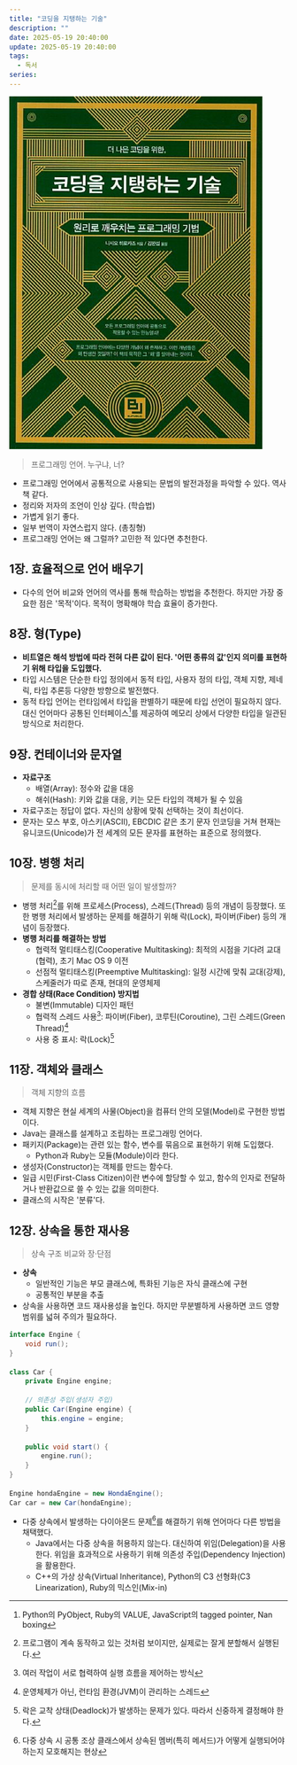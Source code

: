 ```yaml
---
title: "코딩을 지탱하는 기술"
description: ""
date: 2025-05-19 20:40:00
update: 2025-05-19 20:40:00
tags:
  - 독서
series: 
---
```


![『코딩을 지탱하는 기술』(니시오 히로카즈, 비제이퍼블릭, 2013)](9788994774480.jpg)

> 프로그래밍 언어. 누구냐, 너?

- 프로그래밍 언어에서 공통적으로 사용되는 문법의 발전과정을 파악할 수 있다. 역사책 같다.
- 정리와 저자의 조언이 인상 깊다. (학습법)
- 가볍게 읽기 좋다.
- 일부 번역이 자연스럽지 않다. (총칭형)
- 프로그래밍 언어는 왜 그럴까? 고민한 적 있다면 추천한다.

## 1장. 효율적으로 언어 배우기

- 다수의 언어 비교와 언어의 역사를 통해 학습하는 방법을 추천한다. 하지만 가장 중요한 점은 '목적'이다. 목적이 명확해야 학습 효율이 증가한다.

## 8장. 형(Type)

- **비트열은 해석 방법에 따라 전혀 다른 값이 된다. '어떤 종류의 값'인지 의미를 표현하기 위해 타입을 도입했다.**
- 타입 시스템은 단순한 타입 정의에서 동적 타입, 사용자 정의 타입, 객체 지향, 제네릭, 타입 추론등 다양한 방향으로 발전했다.
- 동적 타입 언어는 런타임에서 타입을 판별하기 때문에 타입 선언이 필요하지 않다. 대신 언어마다 공통된 인터페이스[^1]를 제공하여 메모리 상에서 다양한 타입을 일관된 방식으로 처리한다.

## 9장. 컨테이너와 문자열

- **자료구조**
    - 배열(Array): 정수와 값을 대응
    - 해쉬(Hash): 키와 값을 대응, 키는 모든 타입의 객체가 될 수 있음
- 자료구조는 정답이 없다. 자신의 상황에 맞춰 선택하는 것이 최선이다.
- 문자는 모스 부호, 아스키(ASCII), EBCDIC 같은 초기 문자 인코딩을 거쳐 현재는 유니코드(Unicode)가 전 세계의 모든 문자를 표현하는 표준으로 정의했다.

## 10장. 병행 처리

> 문제를 동시에 처리할 때 어떤 일이 발생할까?

- 병행 처리[^2]를 위해 프로세스(Process), 스레드(Thread) 등의 개념이 등장했다. 또한 병행 처리에서 발생하는 문제를 해결하기 위해 락(Lock), 파이버(Fiber) 등의 개념이 등장했다.
- **병행 처리를 해결하는 방법**
    - 협력적 멀티태스킹(Cooperative Multitasking): 최적의 시점을 기다려 교대(협력), 초기 Mac OS 9 이전
    - 선점적 멀티태스킹(Preemptive Multitasking): 일정 시간에 맞춰 교대(강제), 스케줄러가 따로 존재, 현대의 운영체제
- **경합 상태(Race Condition) 방지법**
    - 불변(Immutable) 디자인 패턴
    - 협력적 스레드 사용[^3]: 파이버(Fiber), 코루틴(Coroutine), 그린 스레드(Green Thread)[^4]
    - 사용 중 표시: 락(Lock)[^5]

## 11장. 객체와 클래스

> 객체 지향의 흐름

- 객체 지향은 현실 세계의 사물(Object)을 컴퓨터 안의 모델(Model)로 구현한 방법이다.
- Java는 클래스를 설계하고 조립하는 프로그래밍 언어다.
- 패키지(Package)는 관련 있는 함수, 변수를 묶음으로 표현하기 위해 도입했다.
    - Python과 Ruby는 모듈(Module)이라 한다.
- 생성자(Constructor)는 객체를 만드는 함수다.
- 일급 시민(First-Class Citizen)이란 변수에 할당할 수 있고, 함수의 인자로 전달하거나 반환값으로 쓸 수 있는 값을 의미한다.
- 클래스의 시작은 '분류'다.

## 12장. 상속을 통한 재사용

> 상속 구조 비교와 장·단점

- **상속**
    - 일반적인 기능은 부모 클래스에, 특화된 기능은 자식 클래스에 구현
    - 공통적인 부분을 추출
- 상속을 사용하면 코드 재사용성을 높인다. 하지만 무분별하게 사용하면 코드 영향 범위를 넓혀 주의가 필요하다.

```java
interface Engine {
    void run();
}

class Car {
    private Engine engine;

    // 의존성 주입(생성자 주입)
    public Car(Engine engine) {
        this.engine = engine;
    }

    public void start() {
        engine.run();
    }
}

Engine hondaEngine = new HondaEngine();
Car car = new Car(hondaEngine);
```

- 다중 상속에서 발생하는 다이아몬드 문제[^6]를 해결하기 위해 언어마다 다른 방법을 채택했다.
    - Java에서는 다중 상속을 허용하지 않는다. 대신하여 위임(Delegation)을 사용한다. 위임을 효과적으로 사용하기 위해 의존성 주입(Dependency Injection)을 활용한다.
    - C++의 가상 상속(Virtual Inheritance), Python의 C3 선형화(C3 Linearization), Ruby의 믹스인(Mix-in)

[^1]: Python의 PyObject, Ruby의 VALUE, JavaScript의 tagged pointer, Nan boxing
[^2]: 프로그램이 계속 동작하고 있는 것처럼 보이지만, 실제로는 잘게 분할해서 실행된다.
[^3]: 여러 작업이 서로 협력하여 실행 흐름을 제어하는 방식
[^4]: 운영체제가 아닌, 런타임 환경(JVM)이 관리하는 스레드
[^5]: 락은 교착 상태(Deadlock)가 발생하는 문제가 있다. 따라서 신중하게 결정해야 한다.
[^6]: 다중 상속 시 공통 조상 클래스에서 상속된 멤버(특히 메서드)가 어떻게 실행되어야 하는지 모호해지는 현상